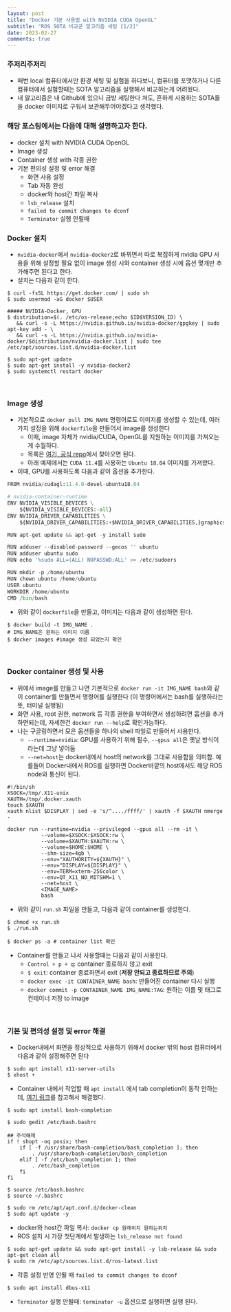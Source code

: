 ```yaml
---
layout: post
title: "Docker 기본 사용법 with NVIDIA CUDA OpenGL"
subtitle: "ROS SOTA 비교군 알고리즘 세팅 [1/2]"
date: 2023-02-27
comments: true
---
```


### 주저리주저리
+ 매번 local 컴퓨터에서만 환경 세팅 및 실험을 하다보니, 컴퓨터를 포맷하거나 다른 컴퓨터에서 실험할때는 SOTA 알고리즘을 실행해서 비교하는게 어려웠다.
+ 내 알고리즘은 내 Github에 있으니 금방 세팅한다 쳐도, 흔하게 사용하는 SOTA들을 docker 이미지로 구워서 보관해두어야겠다고 생각했다.

### 해당 포스팅에서는 다음에 대해 설명하고자 한다.
+ docker 설치 with NVIDIA CUDA OpenGL
+ Image 생성
+ Container 생성 with 각종 권한
+ 기본 편의성 설정 및 error 해결
	+ 화면 사용 설정
	+ Tab 자동 완성
	+ docker와 host간 파일 복사
	+ `lsb_release` 설치
	+ `failed to commit changes to dconf`
	+ `Terminator` 실행 안될때

### Docker 설치
+ `nvidia-docker`에서 `nvidia-docker2`로 바뀌면서 따로 복잡하게 nvidia GPU 사용을 위해 설정할 필요 없이 image 생성 시와 container 생성 시에 옵션 몇개만 추가해주면 된다고 한다.
+ 설치는 다음과 같이 한다.

```shell
$ curl -fsSL https://get.docker.com/ | sudo sh
$ sudo usermod -aG docker $USER

##### NVIDIA-Docker, GPU
$ distribution=$(. /etc/os-release;echo $ID$VERSION_ID) \
   && curl -s -L https://nvidia.github.io/nvidia-docker/gpgkey | sudo apt-key add - \
   && curl -s -L https://nvidia.github.io/nvidia-docker/$distribution/nvidia-docker.list | sudo tee /etc/apt/sources.list.d/nvidia-docker.list

$ sudo apt-get update
$ sudo apt-get install -y nvidia-docker2
$ sudo systemctl restart docker
```

<br>

### Image 생성
+ 기본적으로 `docker pull IMG_NAME` 명령어로도 이미지를 생성할 수 있는데, 여러가지 설정을 위해 `dockerfile`을 만들어서 image를 생성한다
	+ 이때, image 자체가 nvidia/CUDA, OpenGL를 지원하는 이미지를 가져오는게 수월하다.
	+ 목록은 [여기, 공식 repo](https://hub.docker.com/r/nvidia/cudagl/)에서 찾아오면 된다. 
	+ 아래 예제에서는 `CUDA 11.4`를 사용하는 `Ubuntu 18.04` 이미지를 가져왔다.
+ 이때, GPU를 사용하도록 다음과 같이 옵션을 추가한다.

```python
FROM nvidia/cudagl:11.4.0-devel-ubuntu18.04

# nvidia-container-runtime
ENV NVIDIA_VISIBLE_DEVICES \
    ${NVIDIA_VISIBLE_DEVICES:-all}
ENV NVIDIA_DRIVER_CAPABILITIES \
    ${NVIDIA_DRIVER_CAPABILITIES:+$NVIDIA_DRIVER_CAPABILITIES,}graphics

RUN apt-get update && apt-get -y install sudo

RUN adduser --disabled-password --gecos '' ubuntu
RUN adduser ubuntu sudo
RUN echo '%sudo ALL=(ALL) NOPASSWD:ALL' >> /etc/sudoers

RUN mkdir -p /home/ubuntu
RUN chown ubuntu /home/ubuntu
USER ubuntu
WORKDIR /home/ubuntu
CMD /bin/bash
```

+ 위와 같이 `dockerfile`을 만들고, 이미지는 다음과 같이 생성하면 된다.

```shell
$ docker build -t IMG_NAME .
# IMG_NAME은 원하는 이미지 이름
$ docker images #image 생성 되었는지 확인
```

<br>

### Docker container 생성 및 사용
+ 위에서 image를 만들고 나면 기본적으로 `docker run -it IMG_NAME bash`와 같이 container를 만들면서 명령어를 실행한다 (이 명령어에서는 bash를 실행하라는 뜻, 터미널 실행됨)
+ 화면 사용, root 권한, network 등 각종 권한을 부여하면서 생성하려면 옵션을 추가하면되는데, 자세한건 `docker run --help`로 확인가능하다.
+ 나는 구글링하면서 모은 옵션들을 하나의 shell 파일로 만들어서 사용한다.
	+ `--runtime=nvidia`: GPU를 사용하기 위해 필수, `--gpus all`은 옛날 방식이라는데 그냥 넣어둠
	+ `--net=host`는 docker내에서 host의 network를 그대로 사용함을 의미함. 예를들어 Docker내에서 ROS를 실행하면 Docker바깥의 host에서도 해당 ROS node와 통신이 된다.

```shell
#!/bin/sh
XSOCK=/tmp/.X11-unix
XAUTH=/tmp/.docker.xauth
touch $XAUTH
xauth nlist $DISPLAY | sed -e 's/^..../ffff/' | xauth -f $XAUTH nmerge -

docker run --runtime=nvidia --privileged --gpus all --rm -it \
           --volume=$XSOCK:$XSOCK:rw \
           --volume=$XAUTH:$XAUTH:rw \
           --volume=$HOME:$HOME \
           --shm-size=4gb \
           --env="XAUTHORITY=${XAUTH}" \
           --env="DISPLAY=${DISPLAY}" \
           --env=TERM=xterm-256color \
           --env=QT_X11_NO_MITSHM=1 \
           --net=host \
           <IMAGE_NAME>
           bash
```

+ 위와 같이 `run.sh` 파일을 만들고, 다음과 같이 container를 생성한다.

```shell
$ chmod +x run.sh
$ ./run.sh

$ docker ps -a # container list 확인
```

+ Container를 만들고 나서 사용할때는 다음과 같이 사용한다.
	+ `Control + p + q`: container 종료하지 않고 exit
	+ `$ exit`: container 종료하면서 exit (**저장 안되고 종료하므로 주의**)
	+ `docker exec -it CONTAINER_NAME bash`: 만들어진 container 다시 실행
	+ `docker commit -p CONTAINER_NAME IMG_NAME:TAG`: 원하는 이름 및 태그로 컨테이너 저장 to image

<br>


### 기본 및 편의성 설정 및 error 해결
+ Docker내에서 화면을 정상적으로 사용하기 위해서 docker 밖의 host 컴퓨터에서 다음과 같이 설정해주면 된다

```shell
$ sudo apt install x11-server-utils
$ xhost +
```

+ Container 내에서 작업할 때 `apt install` 에서 tab completion이 동작 안하는데, [여기 링크](https://www.leafcats.com/316)를 참고해서 해결했다.

```shell
$ sudo apt install bash-completion

$ sudo gedit /etc/bash.bashrc

## 주석해제
if ! shopt -oq posix; then
    if [ -f /usr/share/bash-completion/bash_completion ]; then
        . /usr/share/bash-completion/bash_completion
    elif [ -f /etc/bash_completion ]; then
        . /etc/bash_completion
    fi
fi

$ source /etc/bash.bashrc
$ source ~/.bashrc

$ sudo rm /etc/apt/apt.conf.d/docker-clean
$ sudo apt update -y
```

+ docker와 host간 파일 복사: `docker cp 원래위치 원하는위치`
+ ROS 설치 시 가장 첫단계에서 발생하는 `lsb_release not found`

```shell
$ sudo apt-get update && sudo apt-get install -y lsb-release && sudo apt-get clean all
$ sudo rm /etc/apt/sources.list.d/ros-latest.list
```

+ 각종 설정 반영 안될 때 `failed to commit changes to dconf`

```shell
$ sudo apt install dbus-x11
```

+ `Terminator` 실행 안될때: `terminator -u` 옵션으로 실행하면 실행 된다.